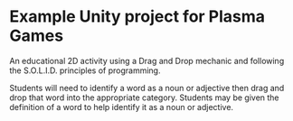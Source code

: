 # Example Unity project for Plasma Games
An educational 2D activity using a Drag and Drop mechanic and following the S.O.L.I.D. principles of programming.

Students will need to identify a word as a noun or adjective then drag and drop that word into the appropriate category. Students may be given the definition of a word to help identify it as a noun or adjective.
